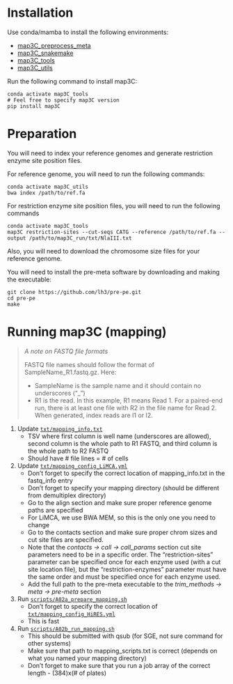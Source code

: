 # Installation

Use conda/mamba to install the following environments:

* [map3C_preprocess_meta](../../envs/preprocess/map3C_preprocess_meta.yml)
* [map3C_snakemake](../../envs/map3C_snakemake.yml)
* [map3C_tools](../../envs/map3C_tools.yml)
* [map3C_utils](../../envs/map3C_utils.yml)

Run the following command to install map3C:

```{bash}
conda activate map3C_tools
# Feel free to specify map3C version
pip install map3C
```

# Preparation

You will need to index your reference genomes and generate restriction enzyme site position files. 

For reference genome, you will need to run the following commands:

```{bash}
conda activate map3C_utils
bwa index /path/to/ref.fa
```

For restriction enzyme site position files, you will need to run the following commands

```{bash}
conda activate map3C_tools
map3C restriction-sites --cut-seqs CATG --reference /path/to/ref.fa --output /path/to/map3C_run/txt/NlaIII.txt
```

Also, you will need to download the chromosome size files for your reference genome.

You will need to install the pre-meta software by downloading and making the executable:

```{bash}
git clone https://github.com/lh3/pre-pe.git
cd pre-pe
make
```

# Running map3C (mapping)

> _A note on FASTQ file formats_
> 
>FASTQ file names should follow the format of SampleName_R1.fastq.gz. Here:
> * SampleName is the sample name and it should contain no underscores (“_”)
> * R1 is the read. In this example, R1 means Read 1. For a paired-end run, there is at least one file with R2 in the file name for Read 2. When generated, index reads are I1 or I2.

1. Update [`txt/mapping_info.txt`](txt/mapping_info.txt)
   * TSV where first column is well name (underscores are allowed), second column is the whole path to R1 FASTQ, and third column is the whole path to R2 FASTQ
   * Should have # file lines = # of cells
2. Update [`txt/mapping_config_LiMCA.yml`](txt/mapping_config_LiMCA.yml)
   * Don’t forget to specify the correct location of mapping_info.txt in the fastq_info entry
   * Don’t forget to specify your mapping directory (should be different from demultiplex directory)
   * Go to the align section and make sure proper reference genome paths are specified
   * For LiMCA, we use BWA MEM, so this is the only one you need to change
   * Go to the contacts section and make sure proper chrom sizes and cut site files are specified.
   * Note that the _contacts -> call -> call_params_ section cut site parameters need to be in a specific order. The “restriction-sites” parameter can be specified once for each enzyme used (with a cut site location file), but the “restriction-enzymes” parameter must have the same order and must be specified once for each enzyme used.
   * Add the full path to the pre-meta executable to the _trim_methods -> meta -> pre-meta_ section
3. Run [`scripts/A02a_prepare_mapping.sh`](`scripts/A02a_prepare_mapping.sh`)
   * Don’t forget to specify the correct location of [`txt/mapping_config_HiRES.yml`](txt/mapping_config_HiRES.yml)
   * This is fast
4. Run [`scripts/A02b_run_mapping.sh`](scripts/A02b_run_mapping.sh)
   * This should be submitted with qsub (for SGE, not sure command for other systems)
   * Make sure that path to mapping_scripts.txt is correct (depends on what you named your mapping directory)
   * Don’t forget to make sure that you run a job array of the correct length - (384)x(# of plates)
